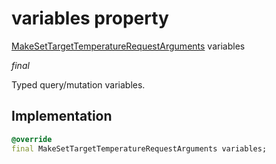 


# variables property






[MakeSetTargetTemperatureRequestArguments](../../package-yonomi_sdk_dart_graphql_devices_thermostat_thermostat_queries.graphql/MakeSetTargetTemperatureRequestArguments-class.md) variables
  
_final_



<p>Typed query/mutation variables.</p>



## Implementation

```dart
@override
final MakeSetTargetTemperatureRequestArguments variables;


```







